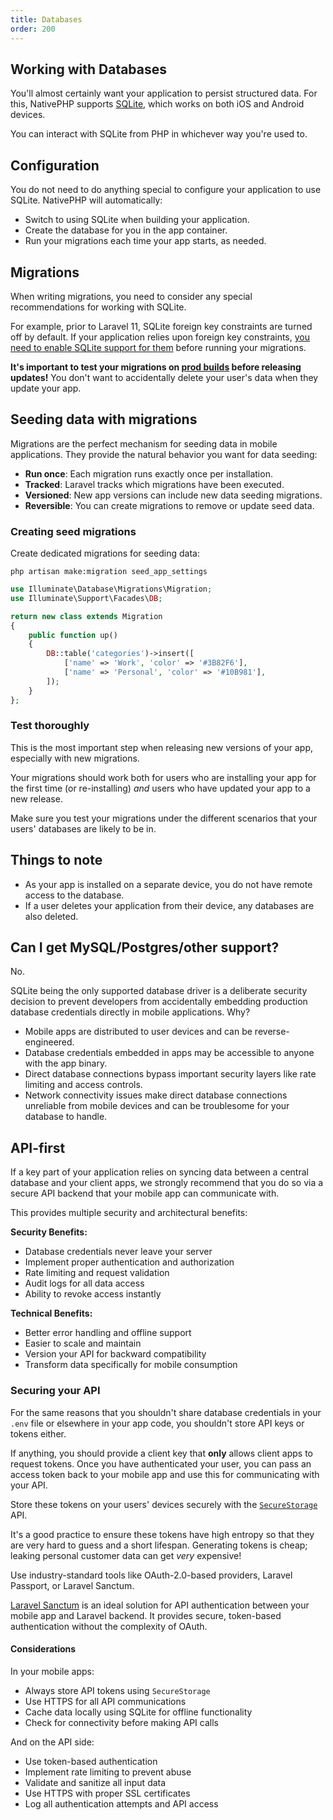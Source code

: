 ```yaml
---
title: Databases
order: 200
---
```


## Working with Databases

You'll almost certainly want your application to persist structured data. For this, NativePHP supports
<a href="https://sqlite.org/" target="_blank">SQLite</a>, which works on both iOS and Android devices.

You can interact with SQLite from PHP in whichever way you're used to.

## Configuration

You do not need to do anything special to configure your application to use SQLite. NativePHP will automatically:
- Switch to using SQLite when building your application.
- Create the database for you in the app container.
- Run your migrations each time your app starts, as needed.

## Migrations

When writing migrations, you need to consider any special recommendations for working with SQLite.

For example, prior to Laravel 11, SQLite foreign key constraints are turned off by default. If your application relies
upon foreign key constraints, <a href="https://laravel.com/docs/database#configuration" target="_blank">you need to enable SQLite support for them</a> before running your migrations.

**It's important to test your migrations on [prod builds](/docs/mobile/1/getting-started/development#releasing)
before releasing updates!** You don't want to accidentally delete your user's data when they update your app.

## Seeding data with migrations

Migrations are the perfect mechanism for seeding data in mobile applications. They provide the natural behavior you
want for data seeding:

- **Run once**: Each migration runs exactly once per installation.
- **Tracked**: Laravel tracks which migrations have been executed.
- **Versioned**: New app versions can include new data seeding migrations.
- **Reversible**: You can create migrations to remove or update seed data.

### Creating seed migrations

Create dedicated migrations for seeding data:

```shell
php artisan make:migration seed_app_settings
```

```php
use Illuminate\Database\Migrations\Migration;
use Illuminate\Support\Facades\DB;

return new class extends Migration
{
    public function up()
    {
        DB::table('categories')->insert([
            ['name' => 'Work', 'color' => '#3B82F6'],
            ['name' => 'Personal', 'color' => '#10B981'],
        ]);
    }
};
```

### Test thoroughly

This is the most important step when releasing new versions of your app, especially with new migrations.

Your migrations should work both for users who are installing your app for the first time (or re-installing) _and_
users who have updated your app to a new release.

Make sure you test your migrations under the different scenarios that your users' databases are likely to be in.

## Things to note

- As your app is installed on a separate device, you do not have remote access to the database.
- If a user deletes your application from their device, any databases are also deleted.

## Can I get MySQL/Postgres/other support?

No.

SQLite being the only supported database driver is a deliberate security decision to prevent developers from
accidentally embedding production database credentials directly in mobile applications. Why?

- Mobile apps are distributed to user devices and can be reverse-engineered.
- Database credentials embedded in apps may be accessible to anyone with the app binary.
- Direct database connections bypass important security layers like rate limiting and access controls.
- Network connectivity issues make direct database connections unreliable from mobile devices and can be troublesome
    for your database to handle.

## API-first

If a key part of your application relies on syncing data between a central database and your client apps, we strongly
recommend that you do so via a secure API backend that your mobile app can communicate with.

This provides multiple security and architectural benefits:

**Security Benefits:**
- Database credentials never leave your server
- Implement proper authentication and authorization
- Rate limiting and request validation
- Audit logs for all data access
- Ability to revoke access instantly

**Technical Benefits:**
- Better error handling and offline support
- Easier to scale and maintain
- Version your API for backward compatibility
- Transform data specifically for mobile consumption

### Securing your API

For the same reasons that you shouldn't share database credentials in your `.env` file or elsewhere in your app code,
you shouldn't store API keys or tokens either.

If anything, you should provide a client key that **only** allows client apps to request tokens. Once you have
authenticated your user, you can pass an access token back to your mobile app and use this for communicating with your
API.

Store these tokens on your users' devices securely with the [`SecureStorage`](/docs/mobile/1/apis/secure-storage) API.

It's a good practice to ensure these tokens have high entropy so that they are very hard to guess and a short lifespan.
Generating tokens is cheap; leaking personal customer data can get _very_ expensive!

Use industry-standard tools like OAuth-2.0-based providers, Laravel Passport, or Laravel Sanctum.

<aside class="relative z-0 mt-5 overflow-hidden rounded-2xl bg-pink-50 px-5 ring-1 ring-black/5 dark:bg-pink-600/10">

<a href="https://laravel.com/docs/sanctum" target="_blank">Laravel Sanctum</a> is an ideal solution for API authentication between your mobile app and Laravel backend.
It provides secure, token-based authentication without the complexity of OAuth.

</aside>

#### Considerations

In your mobile apps:

- Always store API tokens using `SecureStorage`
- Use HTTPS for all API communications
- Cache data locally using SQLite for offline functionality
- Check for connectivity before making API calls

And on the API side:

- Use token-based authentication
- Implement rate limiting to prevent abuse
- Validate and sanitize all input data
- Use HTTPS with proper SSL certificates
- Log all authentication attempts and API access
